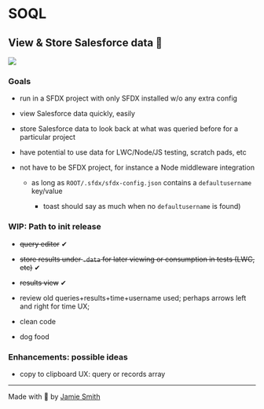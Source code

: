 # SOQL

## View & Store Salesforce data 🦄

<img src="https://i.imgur.com/5zWp63k.png"  />

### Goals

- run in a SFDX project with only SFDX installed w/o any extra config

- view Salesforce data quickly, easily

- store Salesforce data to look back at what was queried before for a particular project

- have potential to use data for LWC/Node/JS testing, scratch pads, etc

- not have to be SFDX project, for instance a Node middleware integration

  - as long as `ROOT/.sfdx/sfdx-config.json` contains a `defaultusername` key/value

    - toast should say as much when no `defaultusername` is found)

### WIP: Path to init release

- ~~query editor~~ ✔

- ~~store results under `.data` for later viewing or consumption in tests (LWC, etc)~~ ✔

- ~~results view~~ ✔

- review old queries+results+time+username used; perhaps arrows left and right for time UX;

- clean code

- dog food

### Enhancements: possible ideas

- copy to clipboard UX: query or records array

---

Made with 💙 by [Jamie Smith](https://jsmith.dev)